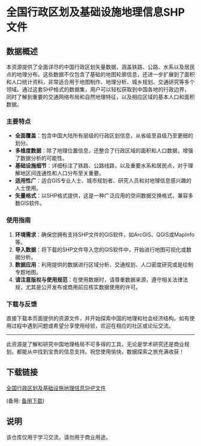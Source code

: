 # 全国行政区划及基础设施地理信息SHP文件

## 数据概述

本资源提供了全面详尽的中国行政区划矢量数据，涵盖铁路、公路、水系以及居民点的地理分布。这些数据不仅包含了基础的地图轮廓信息，还进一步扩展到了面积和人口统计资料，非常适合用于地图制作、地理分析、城乡规划、交通研究等多个领域。通过这套SHP格式的数据集，用户可以轻松获取到中国各地的行政边界，同时了解到重要的交通网络布局和自然地理特征，以及相应区域的基本人口和面积数据。

### 主要特点

- **全面覆盖**：包含中国大陆所有层级的行政区划信息，从省级至县级乃至更细的划分。
- **多维度数据**：除了地理位置信息，还整合了行政区域的面积和人口数据，增强了数据分析的可能性。
- **基础设施细节**：详细标注了铁路、公路线路，以及重要水系和居民点，对于理解地区间连通性和人口分布至关重要。
- **适用性广**：适合GIS专业人士、城市规划者、研究人员和对地理信息感兴趣的人士使用。
- **矢量格式**：以SHP格式提供，这是一种广泛应用的空间数据交换格式，兼容多数GIS软件。

### 使用指南

1. **环境需求**：确保您拥有支持SHP文件的GIS软件，如ArcGIS、QGIS或MapInfo等。
2. **导入数据**：将下载的SHP文件导入您的GIS软件中，开始进行地图可视化或数据分析。
3. **数据应用**：利用提供的数据进行区域分析、交通规划、人口密度研究或是绘制专题地图。
4. **请注意版权与使用规范**：在使用数据时，请尊重数据来源，遵守相关法律法规，尤其是公开发布或商用前应核实数据使用的许可。

### 下载与反馈

直接下载本页面提供的资源文件，并开始探索中国的地理和社会经济结构。如有使用过程中遇到问题或希望分享使用经验，欢迎在相应的社区或论坛交流。

---

此资源是了解和研究中国地理格局不可多得的工具，无论是学术研究还是商业规划，都能从中找到宝贵的信息支持。祝您使用愉快，数据探索之旅充满收获！

## 下载链接
[全国行政区划及基础设施地理信息SHP文件](https://pan.quark.cn/s/234f35701c26) 

(备用: [备用下载](https://pan.baidu.com/s/1NgT_foMTWSnryr5mRV6Cpg?pwd=1234))

## 说明

该仓库仅用于学习交流，请勿用于商业用途。
